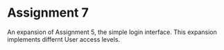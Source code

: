 # Assignment 7
An expansion of Assignment 5, the simple login interface. This expansion implements differnt User access levels.
